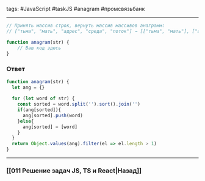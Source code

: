 tags: #JavaScript #taskJS #anagram #промсвязьбанк 
____

```js
// Принять массив строк, вернуть массив массивов анаграмм: 
// ["тьма", "мать", "адрес", "среда", "поток"] → [["тьма", "мать"], ["адрес", "среда"]] 

function anagram(str) {
	// Ваш код здесь
}
```

### Ответ

```js
function anagram(str) {
  let ang = {}
  
  for (let word of str) {
    const sorted = word.split('').sort().join('')
    if(ang[sorted]){
      ang[sorted].push(word)
    }else{
      ang[sorted] = [word]
    }
  }
  return Object.values(ang).filter(el => el.length > 1)
}
```

___
### [[011 Решение задач JS, TS и React|Назад]]